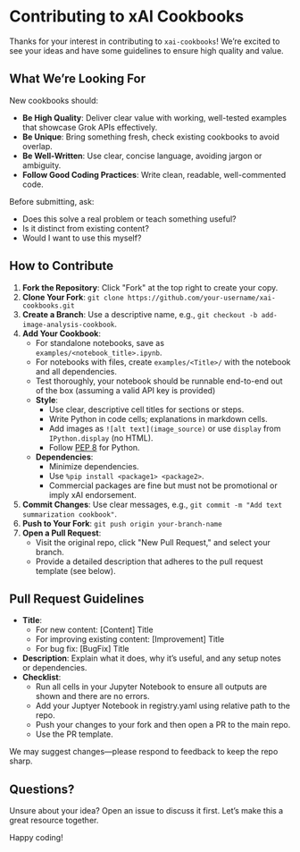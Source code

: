 # Contributing to xAI Cookbooks

Thanks for your interest in contributing to `xai-cookbooks`! We’re excited to see your ideas and have some guidelines to ensure high quality and value.

## What We’re Looking For

New cookbooks should:
- **Be High Quality**: Deliver clear value with working, well-tested examples that showcase Grok APIs effectively.
- **Be Unique**: Bring something fresh, check existing cookbooks to avoid overlap.
- **Be Well-Written**: Use clear, concise language, avoiding jargon or ambiguity.
- **Follow Good Coding Practices**: Write clean, readable, well-commented code.

Before submitting, ask:
- Does this solve a real problem or teach something useful?
- Is it distinct from existing content?
- Would I want to use this myself?

## How to Contribute

1. **Fork the Repository**: Click "Fork" at the top right to create your copy.
2. **Clone Your Fork**: `git clone https://github.com/your-username/xai-cookbooks.git`
3. **Create a Branch**: Use a descriptive name, e.g., `git checkout -b add-image-analysis-cookbook`.
4. **Add Your Cookbook**:
   - For standalone notebooks, save as `examples/<notebook_title>.ipynb`.
   - For notebooks with files, create `examples/<Title>/` with the notebook and all dependencies.
   - Test thoroughly, your notebook should be runnable end-to-end out of the box (assuming a valid API key is provided)
   - **Style**:
     - Use clear, descriptive cell titles for sections or steps.
     - Write Python in code cells; explanations in markdown cells.
     - Add images as `![alt text](image_source)` or use `display` from `IPython.display` (no HTML).
     - Follow [PEP 8](https://pep8.org/) for Python.
   - **Dependencies**:
     - Minimize dependencies.
     - Use `%pip install <package1> <package2>`.
     - Commercial packages are fine but must not be promotional or imply xAI endorsement.
5. **Commit Changes**: Use clear messages, e.g., `git commit -m "Add text summarization cookbook"`.
6. **Push to Your Fork**: `git push origin your-branch-name`
7. **Open a Pull Request**:
   - Visit the original repo, click "New Pull Request," and select your branch.
   - Provide a detailed description that adheres to the pull request template (see below).

## Pull Request Guidelines
- **Title**:
  - For new content: [Content] Title
  - For improving existing content: [Improvement] Title
  - For bug fix: [BugFix] Title
- **Description**: Explain what it does, why it’s useful, and any setup notes or dependencies.
- **Checklist**:
  - Run all cells in your Jupyter Notebook to ensure all outputs are shown and there are no errors.
  - Add your Juptyer Notebook in registry.yaml using relative path to the repo.
  - Push your changes to your fork and then open a PR to the main repo.
  - Use the PR template.

We may suggest changes—please respond to feedback to keep the repo sharp.

## Questions?

Unsure about your idea? Open an issue to discuss it first. Let’s make this a great resource together.

Happy coding!